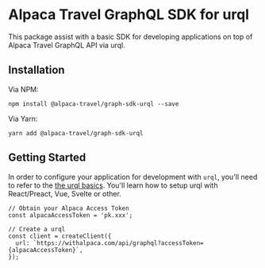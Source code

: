 # Alpaca Travel GraphQL SDK for urql

This package assist with a basic SDK for developing applications on top of
Alpaca Travel GraphQL API via urql.

## Installation

Via NPM:

```
npm install @alpaca-travel/graph-sdk-urql --save
```

Via Yarn:

```
yarn add @alpaca-travel/graph-sdk-urql
```

## Getting Started

In order to configure your application for development with `urql`, you'll need
to refer to the
[the urql basics](https://formidable.com/open-source/urql/docs/basics/). You'll
learn how to setup urql with React/Preact, Vue, Svelte or other.

```
// Obtain your Alpaca Access Token
const alpacaAccessToken = 'pk.xxx';

// Create a urql
const client = createClient({
  url: `https://withalpaca.com/api/graphql?accessToken={alpacaAccessToken}`,
});
```
